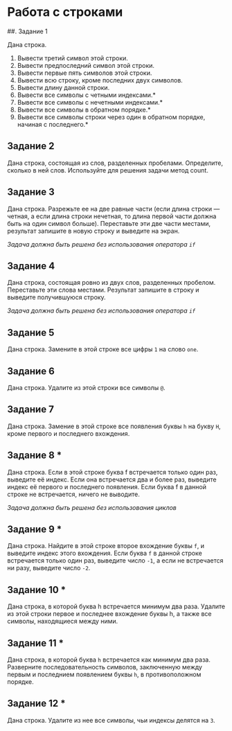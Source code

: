 
# Работа с строками

##. Задание 1

Дана строка.

1. Вывести третий символ этой строки.
2. Вывести предпоследний символ этой строки.
3. Вывести первые пять символов этой строки.
4. Вывести всю строку, кроме последних двух символов.
5. Вывести длину данной строки.
6. Вывести все символы с четными индексами.*
7. Вывести все символы с нечетными индексами.*
8. Вывести все символы в обратном порядке.*
9. Вывести все символы строки через один в обратном порядке, начиная с последнего.*

## Задание 2

Дана строка, состоящая из слов, разделенных пробелами. Определите, сколько в ней слов. Используйте для решения задачи метод count.

## Задание 3

Дана строка. Разрежьте ее на две равные части (если длина строки — четная, а если длина строки нечетная, то длина первой части должна быть на один символ больше). Переставьте эти две части местами, результат запишите в новую строку и выведите на экран.

*Задача должна быть решена без использования оператора `if`*

## Задание 4

Дана строка, состоящая ровно из двух слов, разделенных пробелом. Переставьте эти слова местами. Результат запишите в строку и выведите получившуюся строку.

*Задача должна быть решена без использования оператора `if`*

## Задание 5

Дана строка. Замените в этой строке все цифры `1` на слово `one`.

## Задание 6

Дана строка. Удалите из этой строки все символы `@`.

## Задание 7

Дана строка. Замение в этой строке все появления буквы `h` на букву `H`, кроме первого и последнего вхождения.

## Задание 8 *

Дана строка. Если в этой строке буква f встречается только один раз, выведите её индекс. Если она встречается два и более раз, выведите индекс её первого и последнего появления. Если буква f в данной строке не встречается, ничего не выводите.

*Задача должна быть решена без использования циклов*

## Задание 9 *

Дана строка. Найдите в этой строке второе вхождение буквы `f`, и выведите индекс этого вхождения. Если буква `f` в данной строке встречается только один раз, выведите число `-1`, а если не встречается ни разу, выведите число `-2`.

## Задание 10 *

Дана строка, в которой буква h встречается минимум два раза. Удалите из этой строки первое и последнее вхождение буквы h, а также все символы, находящиеся между ними.

## Задание 11 *

Дана строка, в которой буква `h` встречается как минимум два раза. Разверните последовательность символов, заключенную между первым и последнием появлением буквы `h`, в противоположном порядке.

## Задание 12 *

Дана строка. Удалите из нее все символы, чьи индексы делятся на `3`.
